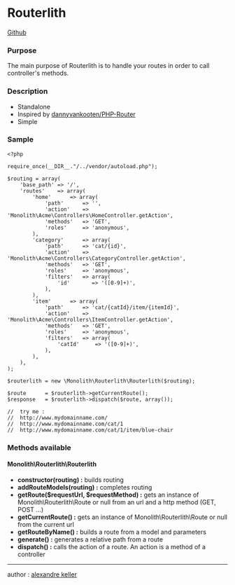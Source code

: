 Routerlith
========================

[Github](https://github.com/merry-goblin/routerlith)

### Purpose

The main purpose of Routerlith is to handle your routes in order to call controller's methods.

### Description

- Standalone
- Inspired by [dannyvankooten/PHP-Router](https://github.com/dannyvankooten/PHP-Router)
- Simple

### Sample

```
<?php

require_once(__DIR__."/../vendor/autoload.php");

$routing = array(
	'base_path' => '/',
	'routes'    => array(
		'home'      => array(
			'path'      => '',
			'action'    => 'Monolith\Acme\Controllers\HomeController.getAction',
			'methods'   => 'GET',
			'roles'     => 'anonymous',
		),
		'category'      => array(
			'path'      => 'cat/{id}',
			'action'    => 'Monolith\Acme\Controllers\CategoryController.getAction',
			'methods'   => 'GET',
			'roles'     => 'anonymous',
			'filters'   => array(
				'id'       => '([0-9]+)',
			),
		),
		'item'      => array(
			'path'      => 'cat/{catId}/item/{itemId}',
			'action'    => 'Monolith\Acme\Controllers\ItemController.getAction',
			'methods'   => 'GET',
			'roles'     => 'anonymous',
			'filters'   => array(
				'catId'     => '([0-9]+)',
			),
		),
	),
);

$routerlith = new \Monolith\Routerlith\Routerlith($routing);

$route      = $routerlith->getCurrentRoute();
$response   = $routerlith->dispatch($route, array());

//	try me :
//	http://www.mydomainname.com/
//	http://www.mydomainname.com/cat/1
//	http://www.mydomainname.com/cat/1/item/blue-chair

```

### Methods available

#### Monolith\Routerlith\Routerlith

- **constructor(routing) :**                      builds routing
- **addRouteModels(routing) :**                   completes routing
- **getRoute($requestUrl, $requestMethod) :**     gets an instance of Monolith\Routerlith\Route or null from an url and a http method (GET, POST ...)
- **getCurrentRoute() :**                         gets an instance of Monolith\Routerlith\Route or null from the current url
- **getRouteByName() :**                          builds a route from a model and parameters
- **generate() :**                                generates a relative path from a route
- **dispatch() :**                                calls the action of a route. An action is a method of a controller

--------------------------

author : [alexandre keller](https://github.com/merry-goblin)
